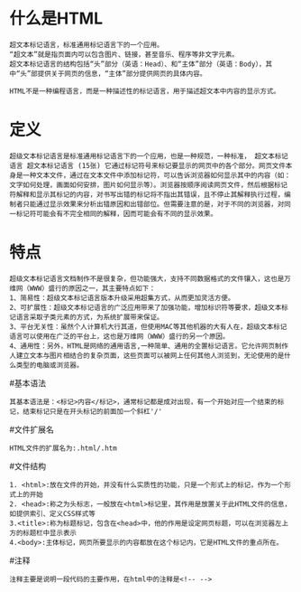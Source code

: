 # 什么是HTML
```
超文本标记语言，标准通用标记语言下的一个应用。
“超文本”就是指页面内可以包含图片、链接，甚至音乐、程序等非文字元素。
超文本标记语言的结构包括“头”部分（英语：Head）、和“主体”部分（英语：Body），其中“头”部提供关于网页的信息，“主体”部分提供网页的具体内容。

HTML不是一种编程语言，而是一种描述性的标记语言，用于描述超文本中内容的显示方式。

```
# 定义
``
超级文本标记语言是标准通用标记语言下的一个应用，也是一种规范，一种标准，
超文本标记语言
超文本标记语言 (15张)
它通过标记符号来标记要显示的网页中的各个部分。网页文件本身是一种文本文件，通过在文本文件中添加标记符，可以告诉浏览器如何显示其中的内容（如：文字如何处理，画面如何安排，图片如何显示等）。浏览器按顺序阅读网页文件，然后根据标记符解释和显示其标记的内容，对书写出错的标记将不指出其错误，且不停止其解释执行过程，编制者只能通过显示效果来分析出错原因和出错部位。但需要注意的是，对于不同的浏览器，对同一标记符可能会有不完全相同的解释，因而可能会有不同的显示效果。
``
# 特点
```
超级文本标记语言文档制作不是很复杂，但功能强大，支持不同数据格式的文件镶入，这也是万维网（WWW）盛行的原因之一，其主要特点如下：
1、简易性：超级文本标记语言版本升级采用超集方式，从而更加灵活方便。
2、可扩展性：超级文本标记语言的广泛应用带来了加强功能，增加标识符等要求，超级文本标记语言采取子类元素的方式，为系统扩展带来保证。
3、平台无关性：虽然个人计算机大行其道，但使用MAC等其他机器的大有人在，超级文本标记语言可以使用在广泛的平台上，这也是万维网（WWW）盛行的另一个原因。
4、通用性：另外，HTML是网络的通用语言,一种简单、通用的全置标记语言。它允许网页制作人建立文本与图片相结合的复杂页面，这些页面可以被网上任何其他人浏览到，无论使用的是什么类型的电脑或浏览器。
```
#基本语法
```
其基本语法是：<标记>内容</标记>，通常标记都是成对出现，有一个开始对应一个结束的标记，结束标记只是在开头标记的前面加一个斜杠'/'
```
#文件扩展名
```
HTML文件的扩展名为:.html/.htm 
```
#文件结构
```
1. <html>:放在文件的开始，并没有什么实质性的功能，只是一个形式上的标记，作为一个形式上的开始
2. <head>:称之为头标志，一般放在<html>标记里，其作用是放置关于此HTML文件的信息，如提供索引、定义CSS样式等
3.<title>:称为标题标记，包含在<head>中，他的作用是设定网页标题，可以在浏览器左上方的标题栏中显示表示
4.<body>:主体标记，网页所要显示的内容都放在这个标记内，它是HTML文件的重点所在。

```
#注释
```
注释主要是说明一段代码的主要作用，在html中的注释是<!-- -->
```